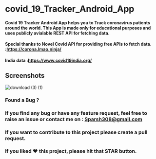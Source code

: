 # covid_19_Tracker_Android_App

#### Covid 19 Tracker Android App helps you to Track coronavirus patients around the world. This App is made only for educational purposes and uses publicly avialable REST API for fetching data.

#### Special thanks to Novel Covid API for providing free APIs to fetch data. :https://corona.lmao.ninja/

#### India data :https://www.covid19india.org/

## Screenshots
![download (3) (1)](https://user-images.githubusercontent.com/47140660/80975762-23544d80-8e40-11ea-9528-0bc69988439d.png)




### Found a Bug ?
### If you find any bug or have any feature request, feel free to raise an issue or contact me on : Sparsh308@gmail.com

### If you want to contribute to this project please create a pull request.

### If you liked ♥ this project, please hit that STAR button.








